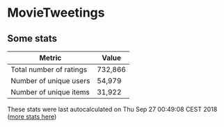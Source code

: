 # MovieTweetings
## Some stats

Metric | Value
--- | ---
Total number of ratings                 | 732,866
Number of unique users                  | 54,979
Number of unique items                  | 31,922
These stats were last autocalculated on Thu Sep 27 00:49:08 CEST 2018  ([more stats here](./stats.md))

